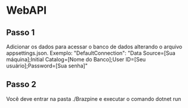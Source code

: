 # WebAPI

## Passo 1 
Adicionar os dados para acessar o banco de dados alterando o arquivo appsettings.json. Exemplo: "DefaultConnection": "Data Source=[Sua máquina];Initial Catalog=[Nome do Banco];User ID=[Seu usuário];Password=[Sua senha]"

## Passo 2 
Você deve entrar na pasta ./Brazpine e executar o comando dotnet run
